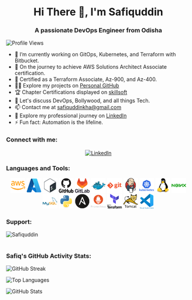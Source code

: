 <h1 align="center">Hi There 👋, I'm Safiquddin </h1>
<h3 align="center">A passionate DevOps Engineer from Odisha</h3>

![Profile Views](https://komarev.com/ghpvc/?username=Safiquddin&label=Profile%20views&color=0e75b6&style=flat)

- 🔭 I’m currently working on GitOps, Kubernetes, and Terraform with Bitbucket.
- 🌱 On the journey to achieve AWS Solutions Architect Associate certification.
- 📜 Certified as a Terraform Associate, Az-900, and Az-400.
- 👨‍💻 Explore my projects on [Personal GitHub](https://github.com/Safiqkhan)
- 🏆 Chapter Certifications displayed on [skillsoft](https://www.credential.net/profile/safiquddin/wallet)
- 💬 Let's discuss DevOps, Bollywood, and all things Tech.
- 📫 Contact me at [safiquddinkha@gmail.com](mailto:safiquddinkha@gmail.com)
- 📄 Explore my professional journey on [LinkedIn](https://www.linkedin.com/in/safiqkhan/details/experience/)
- ⚡ Fun fact: Automation is the lifeline.

<h3 align="left">Connect with me:</h3>
<p align="center">
  <a href="https://www.linkedin.com/in/safiqkhan" target="blank">
    <img align="center" src="https://raw.githubusercontent.com/rahuldkjain/github-profile-readme-generator/master/src/images/icons/Social/linked-in-alt.svg" alt="LinkedIn" height="30" width="30" />
  </a>
              
### Languages and Tools:
<p align="center"> 
  <img src="https://raw.githubusercontent.com/devicons/devicon/master/icons/amazonwebservices/amazonwebservices-plain-wordmark.svg" alt="AWS" width="40" height="40">
  <img src="https://raw.githubusercontent.com/devicons/devicon/master/icons/azure/azure-original.svg" alt="Azure" width="40" height="40">
  <img src="https://raw.githubusercontent.com/devicons/devicon/master/icons/bash/bash-original.svg" alt="bash" width="40" height="40" style="max-width: 100%;">
  <img src="https://raw.githubusercontent.com/devicons/devicon/master/icons/github/github-original-wordmark.svg" alt="github" width="40" height="40" style="max-width: 100%;">
  <img src="https://raw.githubusercontent.com/devicons/devicon/master/icons/gitlab/gitlab-original-wordmark.svg" alt="gitlab" width="40" height="40" style="max-width: 100%;">
  <img src="https://raw.githubusercontent.com/devicons/devicon/master/icons/docker/docker-original.svg" alt="docker" width="40" height="40" style="max-width: 100%;">
  <img src="https://raw.githubusercontent.com/devicons/devicon/master/icons/git/git-plain-wordmark.svg" alt="git" width="40" height="40" style="max-width: 100%;">
  <img src="https://raw.githubusercontent.com/devicons/devicon/master/icons/jenkins/jenkins-original.svg" alt="jenkins" width="40" height="40" style="max-width: 100%;">
  <img src="https://raw.githubusercontent.com/devicons/devicon/master/icons/kubernetes/kubernetes-plain-wordmark.svg" alt="kubernetes" width="40" height="40" style="max-width: 100%;">
  <img src="https://raw.githubusercontent.com/devicons/devicon/master/icons/linux/linux-original.svg" alt="linux" width="40" height="40" style="max-width: 100%;">
  <img src="https://raw.githubusercontent.com/devicons/devicon/master/icons/nginx/nginx-original.svg" alt="nginx" width="40" height="40" style="max-width: 100%;">
  <img src="https://raw.githubusercontent.com/devicons/devicon/master/icons/mysql/mysql-original-wordmark.svg" alt="mysql" width="40" height="40" style="max-width: 100%;">
  <img src="https://raw.githubusercontent.com/devicons/devicon/master/icons/python/python-original.svg" alt="python" width="40" height="40" style="max-width: 100%;">
  <img src="https://raw.githubusercontent.com/devicons/devicon/master/icons/ansible/ansible-original.svg" alt="ansible" width="40" height="40" style="max-width: 100%;">
  <img src="https://raw.githubusercontent.com/devicons/devicon/master/icons/prometheus/prometheus-original-wordmark.svg" alt="prometheus" width="40" height="40" style="max-width: 100%;">
  <img src="https://raw.githubusercontent.com/devicons/devicon/master/icons/terraform/terraform-original-wordmark.svg" alt="terraform" width="40" height="40" style="max-width: 100%;">
  <img src="https://raw.githubusercontent.com/devicons/devicon/master/icons/tomcat/tomcat-original-wordmark.svg" alt="tomcat" width="40" height="40" style="max-width: 100%;">
  <img src="https://raw.githubusercontent.com/devicons/devicon/master/icons/vscode/vscode-original-wordmark.svg" alt="vscode" width="40" height="40" style="max-width: 100%;">
</p>
<!-- Add more icons for your languages and tools -->

### Support:
<p><a href="https://www.buymeacoffee.com/Safiquddin"> <img align="left" src="https://cdn.buymeacoffee.com/buttons/v2/default-yellow.png" height="50" width="200" alt="Safiquddin" /></a></p><br><br>

### Safiq's GitHub Activity Stats:
![GitHub Streak](https://github-readme-streak-stats.herokuapp.com/?user=Safiquddin&&theme=tokyonight)

![Top Languages](https://github-readme-stats.vercel.app/api/top-langs?username=Safiquddin&show_icons=true&locale=en&layout=compact)

![GitHub Stats](https://github-readme-stats.vercel.app/api?username=Safiquddin&show_icons=true&locale=en)
